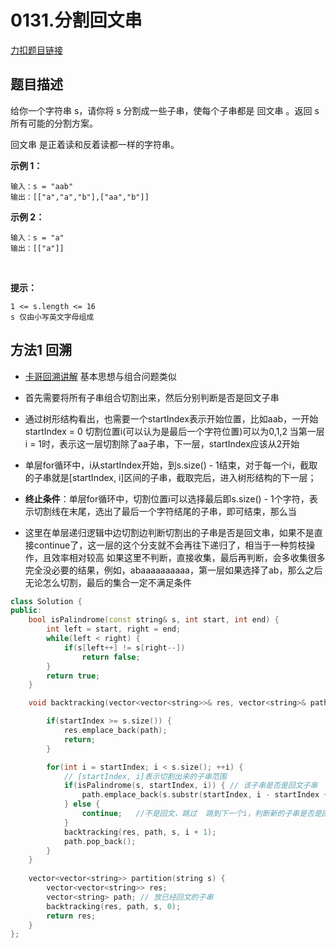 <p id="分割回文串"></p>

# 0131.分割回文串  

[力扣题目链接](https://leetcode.cn/problems/palindrome-partitioning/)    


## 题目描述  

给你一个字符串 s，请你将 s 分割成一些子串，使每个子串都是 回文串 。返回 s 所有可能的分割方案。

回文串 是正着读和反着读都一样的字符串。
 

**示例 1：**

    输入：s = "aab"
    输出：[["a","a","b"],["aa","b"]]

**示例 2：**

    输入：s = "a"
    输出：[["a"]]
 

**提示：**

    1 <= s.length <= 16
    s 仅由小写英文字母组成


## 方法1 回溯  

* [卡哥回溯讲解](https://programmercarl.com/0131.%E5%88%86%E5%89%B2%E5%9B%9E%E6%96%87%E4%B8%B2.html#%E5%9B%9E%E6%BA%AF%E4%B8%89%E9%83%A8%E6%9B%B2) 基本思想与组合问题类似  
* 首先需要将所有子串组合切割出来，然后分别判断是否是回文子串  

* 通过树形结构看出，也需要一个startIndex表示开始位置，比如aab，一开始startIndex = 0 切割位置i(可以认为是最后一个字符位置)可以为0,1,2  当第一层i = 1时，表示这一层切割除了aa子串，下一层，startIndex应该从2开始  


* 单层for循环中，i从startIndex开始，到s.size() - 1结束，对于每一个i，截取的子串就是[startIndex, i]区间的子串，截取完后，进入树形结构的下一层；

* **终止条件**：单层for循环中，切割位置i可以选择最后即s.size() - 1个字符，表示切割线在末尾，选出了最后一个字符结尾的子串，即可结束，那么当 


* 这里在单层递归逻辑中边切割边判断切割出的子串是否是回文串，如果不是直接continue了，这一层的这个分支就不会再往下递归了，相当于一种剪枝操作，且效率相对较高   如果这里不判断，直接收集，最后再判断，会多收集很多完全没必要的结果，例如，abaaaaaaaaaa，第一层如果选择了ab，那么之后无论怎么切割，最后的集合一定不满足条件  

```cpp
class Solution {
public:
    bool isPalindrome(const string& s, int start, int end) {
        int left = start, right = end;
        while(left < right) {
            if(s[left++] != s[right--])
                return false;
        }
        return true;
    }

    void backtracking(vector<vector<string>>& res, vector<string>& path, const string& s, int startIndex) {

        if(startIndex >= s.size()) {
            res.emplace_back(path);
            return;
        }

        for(int i = startIndex; i < s.size(); ++i) {
            // [startIndex, i]表示切割出来的子串范围  
            if(isPalindrome(s, startIndex, i)) { // 该子串是否是回文子串  
                path.emplace_back(s.substr(startIndex, i - startIndex + 1));
            } else {
                continue;   //不是回文，跳过  跳到下一个i，判断新的子串是否是回文串，也就是不进入下一层  如aba  第一层i = 1时由于ab不是回文串，会continue，重新判断aba是否是回文串  
            }
            backtracking(res, path, s, i + 1);
            path.pop_back();
        }
    }   
    
    vector<vector<string>> partition(string s) {
        vector<vector<string>> res;
        vector<string> path; // 放已经回文的子串
        backtracking(res, path, s, 0);
        return res;
    }
};
```
